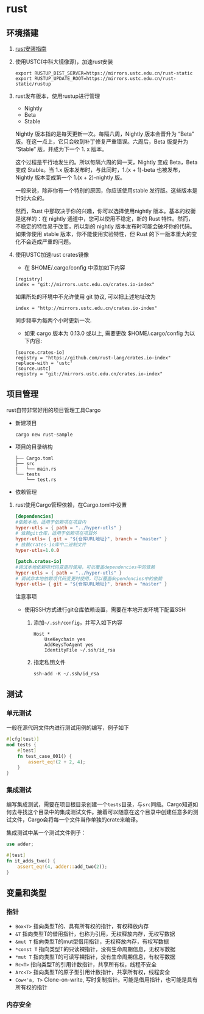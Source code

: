 # rust

## 环境搭建

1. [rust安装指南](https://www.rust-lang.org/zh-CN/tools/install)

2. 使用USTC(中科大镜像源)，加速rust安装

    ```shell
    export RUSTUP_DIST_SERVER=https://mirrors.ustc.edu.cn/rust-static
    export RUSTUP_UPDATE_ROOT=https://mirrors.ustc.edu.cn/rust-static/rustup
    ```

3. rust发布版本，使用rustup进行管理

    - Nightly
    - Beta
    - Stable

    Nightly 版本指的是每天更新一次。每隔六周，Nightly 版本会晋升为 “Beta” 版。在这一点上，它只会收到补丁修复严重错误。六周后，Beta 版提升为 “Stable” 版，并成为下一个 1. x 版本。

    这个过程是平行地发生的。所以每隔六周的同一天，Nightly 变成 Beta，Beta 变成 Stable。当 1.x 版本发布时，与此同时，1.(x + 1)-beta 也被发布，Nightly 版本变成第一个 1.(x + 2)-nightly 版。

    一般来说，除非你有一个特别的原因，你应该使用stable 发行版。这些版本是针对大众的。

    然而，Rust 中那取决于你的兴趣，你可以选择使用nightly 版本。基本的权衡是这样的：在 nightly 通道中，您可以使用不稳定，新的 Rust 特性。然而，不稳定的特性易于改变，所以新的 nightly 版本发布时可能会破坏你的代码。如果你使用 stable 版本，你不能使用实验特性，但 Rust 的下一版本重大的变化不会造成严重的问题。

4. 使用USTC加速rust crates镜像

    - 在 $HOME/.cargo/config 中添加如下内容

    ```content
    [registry]
    index = "git://mirrors.ustc.edu.cn/crates.io-index"
    ```

    如果所处的环境中不允许使用 git 协议, 可以把上述地址改为

    ```content
    index = "http://mirrors.ustc.edu.cn/crates.io-index"
    ```

    同步频率为每两个小时更新一次.

    - 如果 cargo 版本为 0.13.0 或以上, 需要更改 $HOME/.cargo/config 为以下内容:

    ```content
    [source.crates-io]
    registry = "https://github.com/rust-lang/crates.io-index"
    replace-with = 'ustc'
    [source.ustc]
    registry = "git://mirrors.ustc.edu.cn/crates.io-index"
    ```

## 项目管理

rust自带非常好用的项目管理工具Cargo

- 新建项目

    ```shell
    cargo new rust-sample
    ```

- 项目的目录结构

    ```content
    ├── Cargo.toml
    ├── src
    |   └── main.rs
    └── tests
        └── test.rs
    ```

- 依赖管理

1. rust使用Cargo管理依赖，在Cargo.toml中设置

    ```toml
    [dependencies]
    #依赖本地，适用于依赖项在项目内
    hyper-utls = { path = "../hyper-utls" }
    # 依赖git仓库，适用于依赖项在项目外
    hyper-utls= { git = "${仓库URL地址}", branch = "master" }
    # 依赖crates-io库中二进制文件
    hyper-utls=1.0.0

    [patch.crates-io]
    #调试本地依赖项代码变更时使用，可以覆盖dependencies中的依赖
    hyper-utls = { path = "../hyper-utls" }
    # 调试非本地依赖项代码变更时使用，可以覆盖dependencies中的依赖
    hyper-utls= { git = "${仓库URL地址}", branch = "master" }
    ```

    注意事项

    - 使用SSH方式进行git仓库依赖设置，需要在本地开发环境下配置SSH
        1. 添加`~/.ssh/config`，并写入如下内容

            ```context
            Host *
                UseKeychain yes
                AddKeysToAgent yes
                IdentityFile ~/.ssh/id_rsa
            ```

        2. 指定私钥文件

            ```shell
            ssh-add -K ~/.ssh/id_rsa
            ```

## 测试

### 单元测试

一般在源代码文件内进行测试用例的编写，例子如下

```rust
#[cfg(test)]
mod tests {
    #[test]
    fn test_case_001() {
        assert_eq!(2 + 2, 4);
    }
}
```

### 集成测试

编写集成测试，需要在项目根目录创建一个`tests`目录，与`src`同级。Cargo知道如何去寻找这个目录中的集成测试文件。接着可以随意在这个目录中创建任意多的测试文件，Cargo会将每一个文件当作单独的crate来编译。

集成测试中某一个测试文件例子：

```rust
use adder;

#[test]
fn it_adds_two() {
    assert_eq!(4, adder::add_two(2));
}

```

## 变量和类型

### 指针

- `Box<T>` 指向类型T的、具有所有权的指针，有权释放内存
- `&T` 指向类型T的借用指针，也称为引用，无权释放内存，无权写数据
- `&mut T` 指向类型T的mut型借用指针，无权释放内存，有权写数据
- `*const T` 指向类型T的只读裸指针，没有生命周期信息，无权写数据
- `*mut T` 指向类型T的可读写裸指针，没有生命周期信息，有权写数据
- `Rc<T>` 指向类型T的引用计数指针，共享所有权，线程不安全
- `Arc<T>` 指向类型T的原子型引用计数指针，共享所有权，线程安全
- `Cow<'a, T>` Clone-on-write, 写时复制指针。可能是借用指针，也可能是具有所有权的指针

### 内存安全
